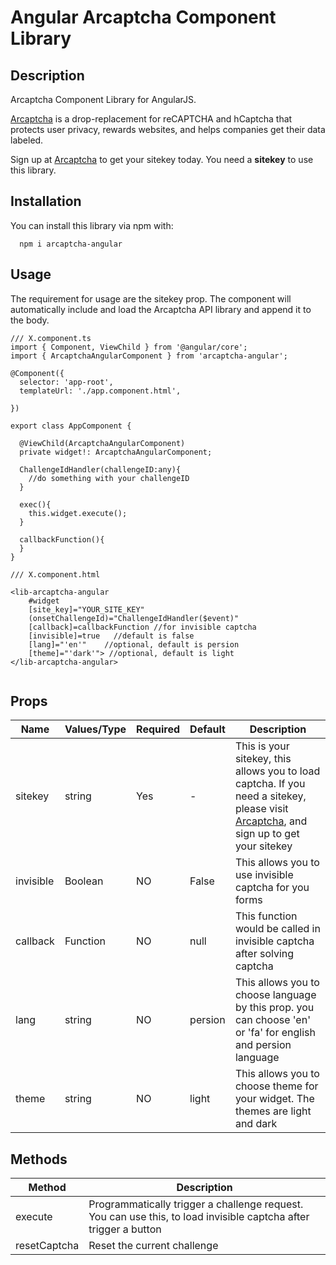 # Angular Arcaptcha Component Library

## Description
Arcaptcha Component Library for AngularJS.

[Arcaptcha](https://arcaptcha.ir/) is a drop-replacement for reCAPTCHA and hCaptcha that protects user privacy, rewards websites, and helps companies get their data labeled.

Sign up at [Arcaptcha](https://arcaptcha.ir/sign-up) to get your sitekey today. You need a **sitekey** to use this library.

## Installation
You can install this library via npm with:

```
  npm i arcaptcha-angular 
```

## Usage
The requirement for usage are the sitekey prop. The component will automatically include and load the Arcaptcha  API library and append it to the body.

```
/// X.component.ts
import { Component, ViewChild } from '@angular/core';
import { ArcaptchaAngularComponent } from 'arcaptcha-angular';

@Component({
  selector: 'app-root',
  templateUrl: './app.component.html',

})

export class AppComponent {

  @ViewChild(ArcaptchaAngularComponent)
  private widget!: ArcaptchaAngularComponent;

  ChallengeIdHandler(challengeID:any){ 
    //do something with your challengeID
  }

  exec(){
    this.widget.execute();
  }

  callbackFunction(){
  } 
}

```

```
/// X.component.html

<lib-arcaptcha-angular 
    #widget 
    [site_key]="YOUR_SITE_KEY" 
    (onsetChallengeId)="ChallengeIdHandler($event)"
    [callback]=callbackFunction //for invisible captcha
    [invisible]=true   //default is false
    [lang]="'en'"    //optional, default is persion
    [theme]="'dark'"> //optional, default is light
</lib-arcaptcha-angular>


```

## Props

| Name | Values/Type | Required	| Default	 | Description |
|--------|--------|--------|--------|--------|
|    sitekey    |    string   |    Yes   |    -   |    This is your sitekey, this allows you to load captcha. If you need a sitekey, please visit [Arcaptcha](https://arcaptcha.ir/sign-up), and sign up to get your sitekey   |
|    invisible    |    Boolean    |  NO  |  False | This allows you to use invisible captcha for you forms |
|    callback    |    Function    |  NO  |  null  | This function would be called in invisible captcha after solving captcha |  
|    lang    |    string    |  NO  |  persion  | This allows you to choose language by this prop. you can choose 'en' or 'fa' for english and persion language | 
|    theme    |    string    |  NO  |  light  | This allows you to choose theme for your widget. The themes are light and dark  | 


## Methods

| Method | Description |
|--------|--------|
|    execute    |    Programmatically trigger a challenge request. You can use this, to load invisible captcha after trigger a button  |
|    resetCaptcha    |    	Reset the current challenge    |
